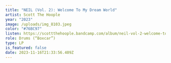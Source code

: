 ```yaml
---
title: "NEIL (Vol. 2): Welcome To My Dream World"
artist: Scott The Hoople
year: "2023"
image: /uploads/img_8103.jpeg
color: "#76BC97"
listen: https://scottthehoople.bandcamp.com/album/neil-vol-2-welcome-to-my-dream-world
role: Drums (“Boxcar”)
type: LP
is_featured: false
date: 2023-11-16T21:33:56.409Z
---
```


